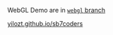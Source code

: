 WebGL Demo are in [`webgl` branch](https://github.com/yilozt/sb7coders/tree/webgl)

[yilozt.github.io/sb7coders](https://yilozt.github.io/sb7coders)
